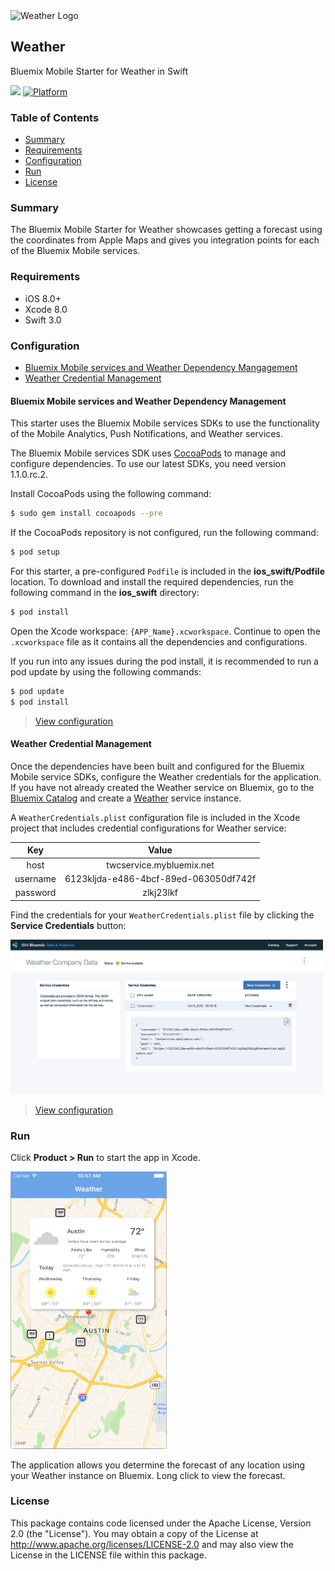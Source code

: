 <img src="https://bluemixassets.eu-gb.mybluemix.net/api/Products/image/logos/weather.svg?key=[starter-weather]&event=readme-image-view" alt="Weather Logo" width="200px"/>

## Weather
Bluemix Mobile Starter for Weather in Swift

[![](https://img.shields.io/badge/bluemix-powered-blue.svg)](https://bluemix.net)
[![Platform](https://img.shields.io/badge/platform-ios_swift-lightgrey.svg?style=flat)](https://developer.apple.com/swift/)

### Table of Contents
* [Summary](#summary)
* [Requirements](#requirements)
* [Configuration](#configuration)
* [Run](#run)
* [License](#license)

### Summary

The Bluemix Mobile Starter for Weather showcases getting a forecast using the coordinates from Apple Maps and gives you integration points for each of the Bluemix Mobile services.

### Requirements
* iOS 8.0+
* Xcode 8.0
* Swift 3.0

### Configuration
* [Bluemix Mobile services and Weather Dependency Mangagement](#bluemix-mobile-services-and-weather-dependency-management)
* [Weather Credential Management](#weather-credential-management)

#### Bluemix Mobile services and Weather Dependency Management
This starter uses the Bluemix Mobile services SDKs to use the functionality of the Mobile Analytics, Push Notifications, and Weather services.

The Bluemix Mobile services SDK uses [CocoaPods](https://cocoapods.org/) to manage and configure dependencies. To use our latest SDKs, you need version 1.1.0.rc.2.

Install CocoaPods using the following command:

```bash
$ sudo gem install cocoapods --pre
```

If the CocoaPods repository is not configured, run the following command:

```bash
$ pod setup
```

For this starter, a pre-configured `Podfile` is included in the **ios_swift/Podfile** location. To download and install the required dependencies, run the following command in the **ios_swift** directory:

```bash
$ pod install
```
Open the Xcode workspace: `{APP_Name}.xcworkspace`. Continue to open the `.xcworkspace` file as it contains all the dependencies and configurations.

If you run into any issues during the pod install, it is recommended to run a pod update by using the following commands:

```bash
$ pod update
$ pod install
```

> [View configuration](#configuration)

#### Weather Credential Management
Once the dependencies have been built and configured for the Bluemix Mobile service SDKs, configure the Weather credentials for the application. If you have not already created the Weather service on Bluemix, go to the [Bluemix Catalog](https://new-console.ng.bluemix.net/catalog/) and create a [Weather](https://new-console.ng.bluemix.net/catalog/services/weather-company-data/) service instance.

A `WeatherCredentials.plist` configuration file is included in the Xcode project that includes credential configurations for Weather service:

| Key              | Value           |
| :-------------:  |:-------------:|
| host          | twcservice.mybluemix.net |
| username      | 6123kljda-e486-4bcf-89ed-063050df742f |
| password      | zlkj23lkf |

Find the credentials for your `WeatherCredentials.plist` file by clicking the **Service Credentials** button:

<img src="README_Images/service-credentials.png" alt="Service credentials" width="500px"/>

> [View configuration](#configuration)


### Run

Click **Product > Run** to start the app in Xcode.

<img src="README_Images/weather.png" alt="Weather App Screenshot" width="250px"/>

The application allows you determine the forecast of any location using your Weather instance on Bluemix. Long click to view the forecast.

### License
This package contains code licensed under the Apache License, Version 2.0 (the "License"). You may obtain a copy of the License at http://www.apache.org/licenses/LICENSE-2.0 and may also view the License in the LICENSE file within this package.
